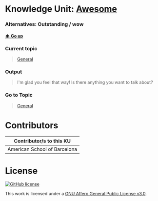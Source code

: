 # Knowledge Unit: [Awesome](../../knowledge_units/general/awesome.md)
### Alternatives:   Outstanding   /  wow 
#### [:arrow_up: Go up](../../topics/general.md)
### Current topic
> [General](../../topics/general.md)
### Output
> I&#039;m glad you feel that way! Is there anything you want to talk about?
### Go to Topic
> [General](../../topics/general.md)


# Contributors

| Contributor/s to this KU |
| - | 
| American School of Barcelona |

# License
[![GitHub license](https://img.shields.io/github/license/inbrainz/cerebro)](https://github.com/inbrainz/cerebro/blob/master/LICENSE)

This work is licensed under a [GNU Affero General Public License v3.0](https://www.gnu.org/licenses/agpl-3.0.txt).